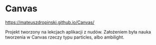 # Canvas

https://mateuszdropinski.github.io/Canvas/ <br/>

Projekt tworzony na lekcjach aplikacji z nudów.
Założeniem była nauka tworzenia w Canvas rzeczy typu particles, albo ambilight.
